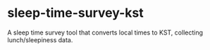 # sleep-time-survey-kst
A sleep time survey tool that converts local times to KST, collecting lunch/sleepiness data.
